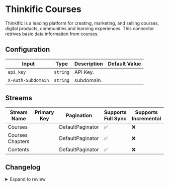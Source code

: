 # Thinkific Courses

Thinkific is a leading platform for creating, marketing, and selling courses, digital products, communities and learning experiences.
This connector retrives basic data information from courses.

## Configuration

| Input | Type | Description | Default Value |
|-------|------|-------------|---------------|
| `api_key` | `string` | API Key.  |  |
| `X-Auth-Subdomain` | `string` | subdomain.  |  |

## Streams
| Stream Name | Primary Key | Pagination | Supports Full Sync | Supports Incremental |
|-------------|-------------|------------|---------------------|----------------------|
| Courses |  | DefaultPaginator | ✅ |  ❌  |
| Courses Chapters |  | DefaultPaginator | ✅ |  ❌  |
| Contents |  | DefaultPaginator | ✅ |  ❌  |

## Changelog

<details>
  <summary>Expand to review</summary>

| Version          | Date              | Pull Request | Subject        |
|------------------|-------------------|--------------|----------------|
| 0.0.2 | 2025-03-01 | [55089](https://github.com/airbytehq/airbyte/pull/55089) | Update dependencies |
| 0.0.1 | 2025-02-20 | | Initial release by [@gueroverde](https://github.com/gueroverde) via Connector Builder |

</details>
